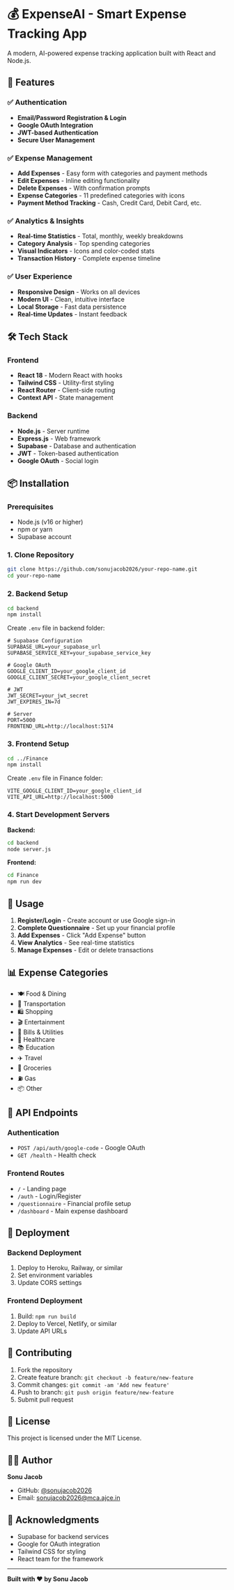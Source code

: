 # 💰 ExpenseAI - Smart Expense Tracking App

A modern, AI-powered expense tracking application built with React and Node.js.

## 🚀 Features

### ✅ Authentication
- **Email/Password Registration & Login**
- **Google OAuth Integration**
- **JWT-based Authentication**
- **Secure User Management**

### ✅ Expense Management
- **Add Expenses** - Easy form with categories and payment methods
- **Edit Expenses** - Inline editing functionality
- **Delete Expenses** - With confirmation prompts
- **Expense Categories** - 11 predefined categories with icons
- **Payment Method Tracking** - Cash, Credit Card, Debit Card, etc.

### ✅ Analytics & Insights
- **Real-time Statistics** - Total, monthly, weekly breakdowns
- **Category Analysis** - Top spending categories
- **Visual Indicators** - Icons and color-coded stats
- **Transaction History** - Complete expense timeline

### ✅ User Experience
- **Responsive Design** - Works on all devices
- **Modern UI** - Clean, intuitive interface
- **Local Storage** - Fast data persistence
- **Real-time Updates** - Instant feedback

## 🛠️ Tech Stack

### Frontend
- **React 18** - Modern React with hooks
- **Tailwind CSS** - Utility-first styling
- **React Router** - Client-side routing
- **Context API** - State management

### Backend
- **Node.js** - Server runtime
- **Express.js** - Web framework
- **Supabase** - Database and authentication
- **JWT** - Token-based authentication
- **Google OAuth** - Social login

## 📦 Installation

### Prerequisites
- Node.js (v16 or higher)
- npm or yarn
- Supabase account

### 1. Clone Repository
```bash
git clone https://github.com/sonujacob2026/your-repo-name.git
cd your-repo-name
```

### 2. Backend Setup
```bash
cd backend
npm install
```

Create `.env` file in backend folder:
```env
# Supabase Configuration
SUPABASE_URL=your_supabase_url
SUPABASE_SERVICE_KEY=your_supabase_service_key

# Google OAuth
GOOGLE_CLIENT_ID=your_google_client_id
GOOGLE_CLIENT_SECRET=your_google_client_secret

# JWT
JWT_SECRET=your_jwt_secret
JWT_EXPIRES_IN=7d

# Server
PORT=5000
FRONTEND_URL=http://localhost:5174
```

### 3. Frontend Setup
```bash
cd ../Finance
npm install
```

Create `.env` file in Finance folder:
```env
VITE_GOOGLE_CLIENT_ID=your_google_client_id
VITE_API_URL=http://localhost:5000
```

### 4. Start Development Servers

**Backend:**
```bash
cd backend
node server.js
```

**Frontend:**
```bash
cd Finance
npm run dev
```

## 🎯 Usage

1. **Register/Login** - Create account or use Google sign-in
2. **Complete Questionnaire** - Set up your financial profile
3. **Add Expenses** - Click "Add Expense" button
4. **View Analytics** - See real-time statistics
5. **Manage Expenses** - Edit or delete transactions

## 📊 Expense Categories

- 🍽️ Food & Dining
- 🚗 Transportation
- 🛍️ Shopping
- 🎬 Entertainment
- 📄 Bills & Utilities
- 🏥 Healthcare
- 📚 Education
- ✈️ Travel
- 🛒 Groceries
- ⛽ Gas
- 📦 Other

## 🔧 API Endpoints

### Authentication
- `POST /api/auth/google-code` - Google OAuth
- `GET /health` - Health check

### Frontend Routes
- `/` - Landing page
- `/auth` - Login/Register
- `/questionnaire` - Financial profile setup
- `/dashboard` - Main expense dashboard

## 🚀 Deployment

### Backend Deployment
1. Deploy to Heroku, Railway, or similar
2. Set environment variables
3. Update CORS settings

### Frontend Deployment
1. Build: `npm run build`
2. Deploy to Vercel, Netlify, or similar
3. Update API URLs

## 🤝 Contributing

1. Fork the repository
2. Create feature branch: `git checkout -b feature/new-feature`
3. Commit changes: `git commit -am 'Add new feature'`
4. Push to branch: `git push origin feature/new-feature`
5. Submit pull request

## 📝 License

This project is licensed under the MIT License.

## 👨‍💻 Author

**Sonu Jacob**
- GitHub: [@sonujacob2026](https://github.com/sonujacob2026)
- Email: sonujacob2026@mca.ajce.in

## 🙏 Acknowledgments

- Supabase for backend services
- Google for OAuth integration
- Tailwind CSS for styling
- React team for the framework

---

**Built with ❤️ by Sonu Jacob**
